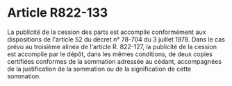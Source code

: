 # Article R822-133

La publicité de la cession des parts est accomplie conformément aux dispositions de l'article 52 du décret n° 78-704 du 3 juillet 1978. Dans le cas prévu au troisième alinéa de l'article R. 822-127, la publicité de la cession est accomplie par le dépôt, dans les mêmes conditions, de deux copies certifiées conformes de la sommation adressée au cédant, accompagnées de la justification de la sommation ou de la signification de cette sommation.
